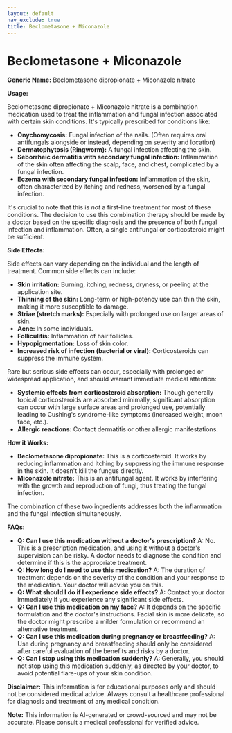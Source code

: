 ```yaml
---
layout: default
nav_exclude: true
title: Beclometasone + Miconazole
---
```


# Beclometasone + Miconazole

**Generic Name:** Beclometasone dipropionate + Miconazole nitrate

**Usage:**

Beclometasone dipropionate + Miconazole nitrate is a combination medication used to treat the inflammation and fungal infection associated with certain skin conditions.  It's typically prescribed for conditions like:

* **Onychomycosis:** Fungal infection of the nails.  (Often requires oral antifungals alongside or instead, depending on severity and location)
* **Dermatophytosis (Ringworm):** A fungal infection affecting the skin.
* **Seborrheic dermatitis with secondary fungal infection:**  Inflammation of the skin often affecting the scalp, face, and chest, complicated by a fungal infection.
* **Eczema with secondary fungal infection:**  Inflammation of the skin, often characterized by itching and redness, worsened by a fungal infection.


It's crucial to note that this is *not* a first-line treatment for most of these conditions.  The decision to use this combination therapy should be made by a doctor based on the specific diagnosis and the presence of both fungal infection and inflammation.  Often, a single antifungal or corticosteroid might be sufficient.

**Side Effects:**

Side effects can vary depending on the individual and the length of treatment.  Common side effects can include:

* **Skin irritation:** Burning, itching, redness, dryness, or peeling at the application site.
* **Thinning of the skin:** Long-term or high-potency use can thin the skin, making it more susceptible to damage.
* **Striae (stretch marks):** Especially with prolonged use on larger areas of skin.
* **Acne:** In some individuals.
* **Folliculitis:** Inflammation of hair follicles.
* **Hypopigmentation:** Loss of skin color.
* **Increased risk of infection (bacterial or viral):** Corticosteroids can suppress the immune system.


Rare but serious side effects can occur, especially with prolonged or widespread application, and should warrant immediate medical attention:

* **Systemic effects from corticosteroid absorption:** Though generally topical corticosteroids are absorbed minimally, significant absorption can occur with large surface areas and prolonged use, potentially leading to Cushing's syndrome-like symptoms (increased weight, moon face, etc.).
* **Allergic reactions:** Contact dermatitis or other allergic manifestations.


**How it Works:**

* **Beclometasone dipropionate:** This is a corticosteroid. It works by reducing inflammation and itching by suppressing the immune response in the skin.  It doesn't kill the fungus directly.
* **Miconazole nitrate:** This is an antifungal agent. It works by interfering with the growth and reproduction of fungi, thus treating the fungal infection.


The combination of these two ingredients addresses both the inflammation and the fungal infection simultaneously.

**FAQs:**

* **Q: Can I use this medication without a doctor's prescription?**  A: No.  This is a prescription medication, and using it without a doctor's supervision can be risky.  A doctor needs to diagnose the condition and determine if this is the appropriate treatment.
* **Q: How long do I need to use this medication?**  A: The duration of treatment depends on the severity of the condition and your response to the medication.  Your doctor will advise you on this.
* **Q: What should I do if I experience side effects?**  A: Contact your doctor immediately if you experience any significant side effects.
* **Q: Can I use this medication on my face?** A:  It depends on the specific formulation and the doctor's instructions.  Facial skin is more delicate, so the doctor might prescribe a milder formulation or recommend an alternative treatment.
* **Q: Can I use this medication during pregnancy or breastfeeding?**  A:  Use during pregnancy and breastfeeding should only be considered after careful evaluation of the benefits and risks by a doctor.
* **Q:  Can I stop using this medication suddenly?**  A:  Generally, you should not stop using this medication suddenly, as directed by your doctor, to avoid potential flare-ups of your skin condition.

**Disclaimer:** This information is for educational purposes only and should not be considered medical advice. Always consult a healthcare professional for diagnosis and treatment of any medical condition.


**Note:** This information is AI-generated or crowd-sourced and may not be accurate. Please consult a medical professional for verified advice.